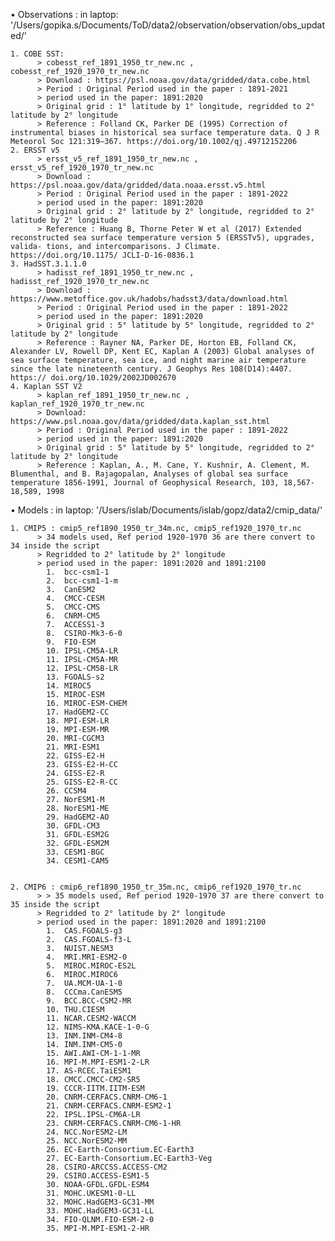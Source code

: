 • Observations : in laptop: '/Users/gopika.s/Documents/ToD/data2/observation/observation/obs_updated/'

    1. COBE SST: 
          > cobesst_ref_1891_1950_tr_new.nc , cobesst_ref_1920_1970_tr_new.nc
          > Download : https://psl.noaa.gov/data/gridded/data.cobe.html
          > Period : Original Period used in the paper : 1891-2021
          > period used in the paper: 1891:2020
          > Original grid : 1° latitude by 1° longitude, regridded to 2° latitude by 2° longitude
          > Reference : Folland CK, Parker DE (1995) Correction of instrumental biases in historical sea surface temperature data. Q J R Meteorol Soc 121:319–367. https://doi.org/10.1002/qj.49712152206
    2. ERSST v5
          > ersst_v5_ref_1891_1950_tr_new.nc , ersst_v5_ref_1920_1970_tr_new.nc
          > Download : https://psl.noaa.gov/data/gridded/data.noaa.ersst.v5.html
          > Period : Original Period used in the paper : 1891-2022
          > period used in the paper: 1891:2020
          > Original grid : 2° latitude by 2° longitude, regridded to 2° latitude by 2° longitude
          > Reference : Huang B, Thorne Peter W et al (2017) Extended reconstructed sea surface temperature version 5 (ERSSTv5), upgrades, valida- tions, and intercomparisons. J Climate. https://doi.org/10.1175/ JCLI-D-16-0836.1
    3. HadSST.3.1.1.0
          > hadisst_ref_1891_1950_tr_new.nc , hadisst_ref_1920_1970_tr_new.nc
          > Download : https://www.metoffice.gov.uk/hadobs/hadsst3/data/download.html
          > Period : Original Period used in the paper : 1891-2022
          > period used in the paper: 1891:2020
          > Original grid : 5° latitude by 5° longitude, regridded to 2° latitude by 2° longitude
          > Reference : Rayner NA, Parker DE, Horton EB, Folland CK, Alexander LV, Rowell DP, Kent EC, Kaplan A (2003) Global analyses of sea surface temperature, sea ice, and night marine air temperature since the late nineteenth century. J Geophys Res 108(D14):4407. https:// doi.org/10.1029/2002JD002670
    4. Kaplan SST V2
          > kaplan_ref_1891_1950_tr_new.nc , kaplan_ref_1920_1970_tr_new.nc
          > Download: https://www.psl.noaa.gov/data/gridded/data.kaplan_sst.html
          > Period : Original Period used in the paper : 1891-2022
          > period used in the paper: 1891:2020
          > Original grid : 5° latitude by 5° longitude, regridded to 2° latitude by 2° longitude
          > Reference : Kaplan, A., M. Cane, Y. Kushnir, A. Clement, M. Blumenthal, and B. Rajagopalan, Analyses of global sea surface temperature 1856-1991, Journal of Geophysical Research, 103, 18,567-18,589, 1998
          
• Models : in laptop: '/Users/islab/Documents/islab/gopz/data2/cmip_data/'

    1. CMIP5 : cmip5_ref1890_1950_tr_34m.nc, cmip5_ref1920_1970_tr.nc
          > 34 models used, Ref period 1920-1970 36 are there convert to 34 inside the script
          > Regridded to 2° latitude by 2° longitude
          > period used in the paper: 1891:2020 and 1891:2100
            1.	bcc-csm1-1
            2.	bcc-csm1-1-m
            3.	CanESM2
            4.	CMCC-CESM
            5.	CMCC-CMS
            6.	CNRM-CM5
            7.	ACCESS1-3
            8.	CSIRO-Mk3-6-0
            9.	FIO-ESM
            10.	IPSL-CM5A-LR
            11.	IPSL-CM5A-MR
            12.	IPSL-CM5B-LR
            13.	FGOALS-s2
            14.	MIROC5
            15.	MIROC-ESM
            16.	MIROC-ESM-CHEM
            17.	HadGEM2-CC
            18.	MPI-ESM-LR
            19.	MPI-ESM-MR
            20.	MRI-CGCM3
            21.	MRI-ESM1
            22.	GISS-E2-H
            23.	GISS-E2-H-CC
            24.	GISS-E2-R
            25.	GISS-E2-R-CC
            26.	CCSM4
            27.	NorESM1-M
            28.	NorESM1-ME
            29.	HadGEM2-AO
            30.	GFDL-CM3
            31.	GFDL-ESM2G
            32.	GFDL-ESM2M
            33.	CESM1-BGC
            34.	CESM1-CAM5

          
    2. CMIP6 : cmip6_ref1890_1950_tr_35m.nc, cmip6_ref1920_1970_tr.nc
          > > 35 models used, Ref period 1920-1970 37 are there convert to 35 inside the script
          > Regridded to 2° latitude by 2° longitude
          > period used in the paper: 1891:2020 and 1891:2100
            1.	CAS.FGOALS-g3
            2.	CAS.FGOALS-f3-L
            3.	NUIST.NESM3
            4.	MRI.MRI-ESM2-0
            5.	MIROC.MIROC-ES2L
            6.	MIROC.MIROC6
            7.	UA.MCM-UA-1-0
            8.	CCCma.CanESM5
            9.	BCC.BCC-CSM2-MR
            10.	THU.CIESM
            11.	NCAR.CESM2-WACCM
            12.	NIMS-KMA.KACE-1-0-G
            13.	INM.INM-CM4-8
            14.	INM.INM-CM5-0
            15.	AWI.AWI-CM-1-1-MR
            16.	MPI-M.MPI-ESM1-2-LR
            17.	AS-RCEC.TaiESM1
            18.	CMCC.CMCC-CM2-SR5
            19.	CCCR-IITM.IITM-ESM
            20.	CNRM-CERFACS.CNRM-CM6-1
            21.	CNRM-CERFACS.CNRM-ESM2-1
            22.	IPSL.IPSL-CM6A-LR
            23.	CNRM-CERFACS.CNRM-CM6-1-HR
            24.	NCC.NorESM2-LM
            25.	NCC.NorESM2-MM
            26.	EC-Earth-Consortium.EC-Earth3
            27.	EC-Earth-Consortium.EC-Earth3-Veg
            28.	CSIRO-ARCCSS.ACCESS-CM2
            29.	CSIRO.ACCESS-ESM1-5
            30.	NOAA-GFDL.GFDL-ESM4
            31.	MOHC.UKESM1-0-LL
            32.	MOHC.HadGEM3-GC31-MM
            33.	MOHC.HadGEM3-GC31-LL
            34.	FIO-QLNM.FIO-ESM-2-0
            35.	MPI-M.MPI-ESM1-2-HR

 
